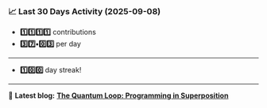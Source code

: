 <!--START_STATS-->
### 📈 Last 30 Days Activity (2025-09-08)  
- **1️⃣1️⃣1️⃣1️⃣** contributions  
- **3️⃣7️⃣•0️⃣3️⃣** per day
---
- **1️⃣0️⃣0️⃣** day streak!
---
📝 **Latest blog:** [**The Quantum Loop: Programming in Superposition**](https://andriak.com/blog/quantum-loop)
<!--END_STATS-->

